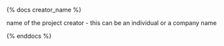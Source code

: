 {% docs creator_name %}

name of the project creator - this can be an individual or a company name

{% enddocs %}